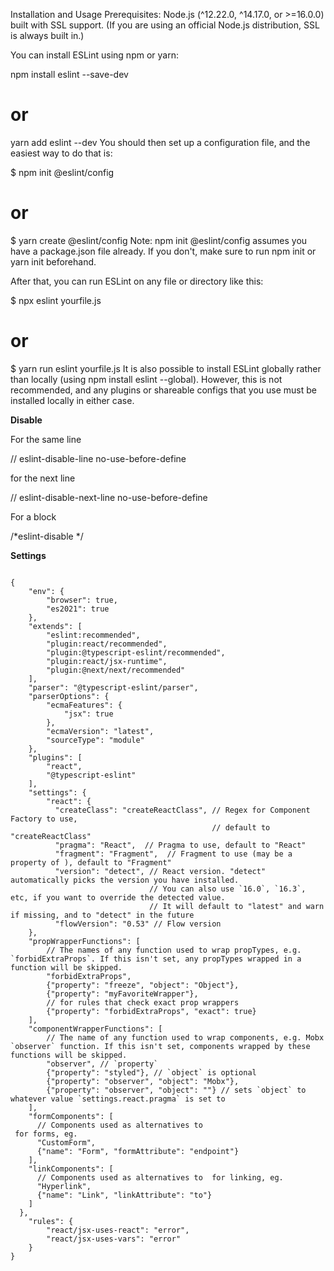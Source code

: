 Installation and Usage
Prerequisites: Node.js (^12.22.0, ^14.17.0, or >=16.0.0) built with SSL support. (If you are using an official Node.js distribution, SSL is always built in.)

You can install ESLint using npm or yarn:

npm install eslint --save-dev

# or

yarn add eslint --dev
You should then set up a configuration file, and the easiest way to do that is:

$ npm init @eslint/config

# or

$ yarn create @eslint/config
Note: npm init @eslint/config assumes you have a package.json file already. If you don't, make sure to run npm init or yarn init beforehand.

After that, you can run ESLint on any file or directory like this:

$ npx eslint yourfile.js

# or

$ yarn run eslint yourfile.js
It is also possible to install ESLint globally rather than locally (using npm install eslint --global). However, this is not recommended, and any plugins or shareable configs that you use must be installed locally in either case.

**Disable**

For the same line

// eslint-disable-line no-use-before-define

for the next line

// eslint-disable-next-line no-use-before-define

For a block

/*eslint-disable */

**Settings**

<code>
{
    "env": {
        "browser": true,
        "es2021": true
    },
    "extends": [
        "eslint:recommended",
        "plugin:react/recommended",
        "plugin:@typescript-eslint/recommended",
        "plugin:react/jsx-runtime",
        "plugin:@next/next/recommended"
    ],
    "parser": "@typescript-eslint/parser",
    "parserOptions": {
        "ecmaFeatures": {
            "jsx": true
        },
        "ecmaVersion": "latest",
        "sourceType": "module"
    },
    "plugins": [
        "react",
        "@typescript-eslint"
    ], 
    "settings": {
        "react": {
          "createClass": "createReactClass", // Regex for Component Factory to use,
                                             // default to "createReactClass"
          "pragma": "React",  // Pragma to use, default to "React"
          "fragment": "Fragment",  // Fragment to use (may be a property of <pragma>), default to "Fragment"
          "version": "detect", // React version. "detect" automatically picks the version you have installed.
                               // You can also use `16.0`, `16.3`, etc, if you want to override the detected value.
                               // It will default to "latest" and warn if missing, and to "detect" in the future
          "flowVersion": "0.53" // Flow version
    },
    "propWrapperFunctions": [
        // The names of any function used to wrap propTypes, e.g. `forbidExtraProps`. If this isn't set, any propTypes wrapped in a function will be skipped.
        "forbidExtraProps",
        {"property": "freeze", "object": "Object"},
        {"property": "myFavoriteWrapper"},
        // for rules that check exact prop wrappers
        {"property": "forbidExtraProps", "exact": true}
    ],
    "componentWrapperFunctions": [
        // The name of any function used to wrap components, e.g. Mobx `observer` function. If this isn't set, components wrapped by these functions will be skipped.
        "observer", // `property`
        {"property": "styled"}, // `object` is optional
        {"property": "observer", "object": "Mobx"},
        {"property": "observer", "object": "<pragma>"} // sets `object` to whatever value `settings.react.pragma` is set to
    ],
    "formComponents": [
      // Components used as alternatives to <form> for forms, eg. <Form endpoint={ url } />
      "CustomForm",
      {"name": "Form", "formAttribute": "endpoint"}
    ],
    "linkComponents": [
      // Components used as alternatives to <a> for linking, eg. <Link to={ url } />
      "Hyperlink",
      {"name": "Link", "linkAttribute": "to"}
    ]
  },   
    "rules": {
        "react/jsx-uses-react": "error",
        "react/jsx-uses-vars": "error"
    }
}

</code>
